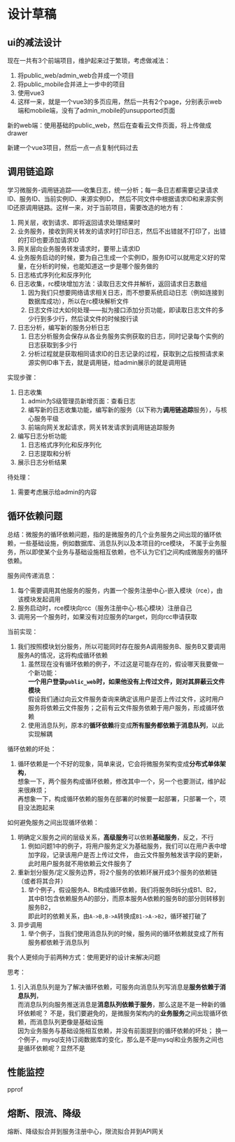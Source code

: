 # 设计草稿

## ui的减法设计

现在一共有3个前端项目，维护起来过于繁琐，考虑做减法：
1. 将public_web/admin_web合并成一个项目
2. 将public_mobile合并进上一步中的项目
3. 使用vue3
4. 这样一来，就是一个vue3的多页应用，然后一共有2个page，分别表示web端和mobile端，没有了admin_mobile的unsupported页面

新的web端：使用基础的public_web，然后在查看云文件页面，将上传做成drawer

新建一个vue3项目，然后一点一点复制代码过去

## 调用链追踪

学习微服务-调用链追踪——收集日志，统一分析；每一条日志都需要记录请求ID、服务ID、当前实例ID、来源实例ID，
然后不同文件中根据请求ID和来源实例ID还原调用链路。这样一来，对于当前项目，需要改造的地方有：

1. 网关层，收到请求、即将返回请求处理结果时
2. 业务服务，接收到网关转发的请求时打印日志，然后不出错就不打印了，出错的打印也要添加请求ID
3. 网关层向业务服务转发请求时，要带上请求ID
4. 业务服务启动的时候，要为自己生成一个实例ID，服务ID可以就用定义好的常量，在分析的时候，也能知道这一步是哪个服务做的
5. 日志格式序列化和反序列化
6. 日志收集，rc模块增加方法：读取日志文件并解析，返回请求日志数组
    1. 因为我们只想要网络请求相关日志，而不想要系统启动日志（例如连接到数据库成功），所以在rc模块解析文件
    2. 日志文件过大如何处理——拟为接口添加分页功能，即读取日志文件的多少行到多少行，然后读文件的时候按行读
7. 日志分析，编写新的服务分析日志
    1. 日志分析服务会保存从各业务服务实例获取的日志，同时记录每个实例的日志获取到多少行
    2. 分析过程就是获取相同请求ID的日志记录的过程，获取到之后按照请求来源实例ID串下去，就是调用链，给admin展示的就是调用链

实现步骤：

1. 日志收集
    1. admin为S级管理员新增页面：查看日志
    2. 编写新的日志收集功能，编写新的服务（以下称为**调用链追踪**服务），与核心服务平级
    3. 前端向网关发起请求，网关转发请求到调用链追踪服务
2. 编写日志分析功能
    1. 日志格式序列化和反序列化
    2. 日志提取和分析
3. 展示日志分析结果

待处理：

1. 需要考虑展示给admin的内容

## 循环依赖问题

总结：微服务的循环依赖问题，指的是微服务的几个业务服务之间出现的循环依赖，一些基础设施，例如数据库、消息队列以及本项目的rce模块，
不属于业务服务，所以即使某个业务与基础设施相互依赖，也不认为它们之间构成微服务的循环依赖。

服务间传递消息：

1. 每个需要调用其他服务的服务，内置一个服务注册中心-嵌入模块（rce），由该模块发起调用
2. 服务启动时，rce模块向rcc（服务注册中心-核心模块）注册自己
3. 调用另一个服务时，如果没有对应服务的target，则向rcc申请获取

当前实现：

1. 我们按照模块划分服务，所以可能同时存在服务A调用服务B、服务B又要调用服务A的情况，这将构成循环依赖
    1. 虽然现在没有循环依赖的例子，不过这是可能存在的，假设哪天我要做一个新功能：  
       **一个用户登录`public_web`时，如果他没有上传过文件，则对其屏蔽云文件模块**  
       假设我们通过向云文件服务查询来确定该用户是否上传过文件，这时用户服务将依赖云文件服务；之前有云文件服务依赖于用户服务，形成循环依赖
    2. 使用消息队列，原本的**循环依赖**将变成**所有服务都依赖于消息队列**，以此实现解耦

循环依赖的坏处：

1. 循环依赖是一个不好的现象，简单来说，它会将微服务架构变成**分布式单体架构**，  
   想象一下，两个服务构成循环依赖，修改其中一个，另一个也要测试，维护起来很麻烦；  
   再想象一下，构成循环依赖的服务在部署的时候要一起部署，只部署一个，项目没法跑起来

如何避免服务之间出现循环依赖：

1. 明确定义服务之间的层级关系，**高级服务**可以依赖**基础服务**，反之，不行
    1. 例如问题1中的例子，将用户服务定义为基础服务，我们可以在用户表中增加字段，记录该用户是否上传过文件，
       由云文件服务触发该字段的更新，此时用户服务就不用依赖云文件服务了
2. 重新划分服务/定义服务边界，将2个服务的依赖环展开成3个服务的依赖链（或者将其合并）
    1. 举个例子，假设服务A、B构成循环依赖，我们将服务B拆分成B1、B2，  
       其中B1包含依赖服务A的部分，而原本服务A依赖的服务B的部分则转移到服务B2，  
       即此时的依赖关系，由`A->B,B->A`转换成`B1->A->B2`，循环被打破了
3. 异步调用
    1. 举个例子，当我们使用消息队列的时候，服务间的循环依赖就变成了所有服务都依赖于消息队列

我个人更倾向于前两种方式：使用更好的设计来解决问题

思考：

1. 引入消息队列是为了解决循环依赖，可服务向消息队列写消息是**服务依赖于消息队列**，  
   而消息队列向服务推送消息是**消息队列依赖于服务**，那么这是不是一种新的循环依赖呢？
   不是，我们要避免的，是微服务架构内的**业务服务**之间出现循环依赖，而消息队列更像是基础设施  
   因为业务服务与基础设施相互依赖，并没有前面提到的循环依赖的坏处；
   换一个例子，mysql支持订阅数据库的变化，那么是不是mysql和业务服务之间也是循环依赖呢？显然不是

## 性能监控

pprof

## 熔断、限流、降级

熔断、降级拟合并到服务注册中心，限流拟合并到API网关
